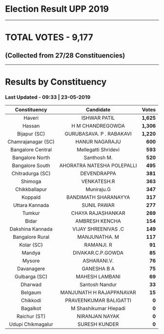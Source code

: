 # Election Result UPP 2019

---
# TOTAL VOTES - 9,177 
## (Collected from 27/28 Constituencies) 


---
# Results by Constituency 

### Last Updated - 09:33 | 23-05-2019 


|   Constituency   |        Candidate         |  Votes  |
|:----------------:|:------------------------:|--------:|
|      Haveri      |       ISHWAR PATIL       |**1,625**|
|      Hassan      |     H M CHANDREGOWDA     |**1,306**|
|   Bijapur (SC)   | GURUBASAVA. P . RABAKAVI |**1,220**|
|Chamrajanagar (SC)|      HANUR NAGARAJU      |  **600**|
|Bangalore Central |   Mellegatti Shridevi    |  **593**|
| Bangalore North  |       Santhosh M.        |  **520**|
| Bangalore South  |AHORATRA NATESHA POLEPALLI|  **495**|
| Chitradurga (SC) |       DEVENDRAPPA        |  **381**|
|     Shimoga      |       VENKATESH.R        |  **363**|
|  Chikkballapur   |        Muniraju.G        |  **347**|
|     Koppald      |   BANDIMATH SHARANAYYA   |  **317**|
|  Uttara Kannada  |       SUNIL PAWAR        |  **277**|
|      Tumkur      |    CHAYA RAJASHANKAR     |  **269**|
|      Bidar       |      AMBRESH KENCHA      |  **154**|
| Dakshina Kannada |   VIJAY SHREENIVAS .C    |  **149**|
| Bangalore Rural  |      MANJUNATHA. M       |  **117**|
|    Kolar (SC)    |        RAMANJI. R        |   **91**|
|      Mandya      |    DIVAKAR.C.P.GOWDA     |   **85**|
|      Mysore      |       ASHARANI.V.        |   **76**|
|    Davanagere    |       GANESHA B A        |   **75**|
|  Gulbarga (SC)   |      MAHESH LAMBANI      |   **69**|
|     Dharwad      |      Santosh Nandur      |   **33**|
|     Belgaum      | MANJUNATH H RAJAPPANAVAR |   **15**|
|     Chikkodi     |  PRAVEENKUMAR BALIGATTI  |    **0**|
|     Bagalkot     |  M Shashikumar Hlepadi   |    **0**|
|   Raichur (ST)   |      NIRANJAN NAYAK      |    **0**|
|Udupi Chikmagalur |      SURESH KUNDER       |    **0**|



<!-- Global site tag (gtag.js) - Google Analytics -->
<script async src='https://www.googletagmanager.com/gtag/js?id=UA-138371535-2'></script>
<script>
window.dataLayer = window.dataLayer || [];
function gtag(){dataLayer.push(arguments);}
gtag('js', new Date());

gtag('config', 'UA-138371535-2');
</script>
        